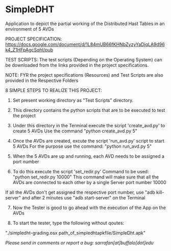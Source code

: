 SimpleDHT
=========

Application to depict the partial working of the Distributed Hast Tables in an environment of 5 AVDs

PROJECT SPECIFICATION: https://docs.google.com/document/d/1L84mUB66fKHNbZyzyYaDjqLA9d96k4_Z1HFpAgcSqhI/pub

TEST SCRIPTS: The test scripts (Depending on the Operating System) can be downloaded from the links provided in the project specifications.

NOTE: FYR the project specifications (Resources) and Test Scripts are also provided in the Respective Folders

8 SIMPLE STEPS TO REALIZE THIS PROJECT:

1) Set present working directory as "Test Scripts" directory.

2) This directory contains the python scripts that are to be executed to test the project

3) Under this directory in the Terminal execute the script 'create_avd.py' to create 5 AVDs Use the command "python create_avd.py 5"

4) Once the AVDs are created, excute the script 'run_avd.py' script to start 5 AVDs For the purpose use the command: "python run_avd.py 5"

5) When the 5 AVDs are up and running, each AVD needs to be assigned a port number

6) To do this execute the script 'set_redir.py' Command to be used: "python set_redir.py 10000" This command will make sure that all the AVDs are connected to each other by a single Server port number 10000

If all the AVDs don't get assigned the respective port number, use "adb kill-server" and after 2 minutes use "adb start-server" on the Terminal

7) Now the Tester is good to go ahead with the execution of the App on the AVDs

8) To start the tester, type the following without qoutes:

"./simpledht-grading.osx path_of_simpledhtapkfile/SimpleDht.apk"
<I have used Mac OS to execute the tester>

Please send in comments or report a bug: sarrafan[at]buffalo[dot]edu
